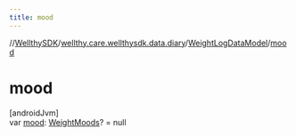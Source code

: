 ```yaml
---
title: mood
---
```

//[WellthySDK](../../../index.html)/[wellthy.care.wellthysdk.data.diary](../index.html)/[WeightLogDataModel](index.html)/[mood](mood.html)



# mood



[androidJvm]\
var [mood](mood.html): [WeightMoods](../-weight-moods/index.html)? = null




